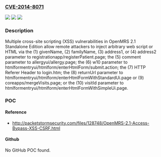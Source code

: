 ### [CVE-2014-8071](https://cve.mitre.org/cgi-bin/cvename.cgi?name=CVE-2014-8071)
![](https://img.shields.io/static/v1?label=Product&message=n%2Fa&color=blue)
![](https://img.shields.io/static/v1?label=Version&message=n%2Fa&color=blue)
![](https://img.shields.io/static/v1?label=Vulnerability&message=n%2Fa&color=brighgreen)

### Description

Multiple cross-site scripting (XSS) vulnerabilities in OpenMRS 2.1 Standalone Edition allow remote attackers to inject arbitrary web script or HTML via the (1) givenName, (2) familyName, (3) address1, or (4) address2 parameter to registrationapp/registerPatient.page; the (5) comment parameter to allergyui/allergy.page; the (6) w10 parameter to htmlformentryui/htmlform/enterHtmlForm/submit.action; the (7) HTTP Referer Header to login.htm; the (8) returnUrl parameter to htmlformentryui/htmlform/enterHtmlFormWithStandardUi.page or (9) coreapps/mergeVisits.page; or the (10) visitId parameter to htmlformentryui/htmlform/enterHtmlFormWithSimpleUi.page.

### POC

#### Reference
- http://packetstormsecurity.com/files/128748/OpenMRS-2.1-Access-Bypass-XSS-CSRF.html

#### Github
No GitHub POC found.

